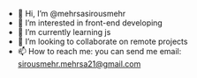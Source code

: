 - 👋 Hi, I’m @mehrsasirousmehr
- 👀 I’m interested in front-end developing
- 🌱 I’m currently learning js
- 💞️ I’m looking to collaborate on remote projects
- 📫 How to reach me:
you can send me email:
sirousmehr.mehrsa21@gmail.com
<!---
mehrsasirousmehr/mehrsasirousmehr is a ✨ special ✨ repository because its `README.md` (this file) appears on your GitHub profile.
You can click the Preview link to take a look at your changes.
--->
